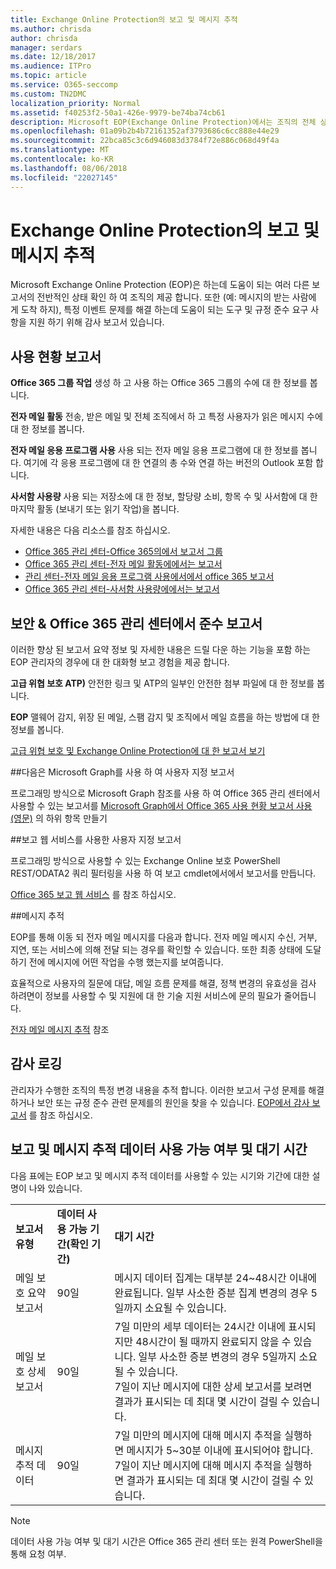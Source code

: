 ```yaml
---
title: Exchange Online Protection의 보고 및 메시지 추적
ms.author: chrisda
author: chrisda
manager: serdars
ms.date: 12/18/2017
ms.audience: ITPro
ms.topic: article
ms.service: O365-seccomp
ms.custom: TN2DMC
localization_priority: Normal
ms.assetid: f40253f2-50a1-426e-9979-be74ba74cb61
description: Microsoft EOP(Exchange Online Protection)에서는 조직의 전체 상태를 확인할 수 있는 다양한 보고서를 제공합니다. 받는 사람에게 메시지가 도착하지 않는 등 특정 이벤트에 대한 문제를 해결할 수 있는 도구와 규정 준수 요구 사항을 지원하는 감사 보고서도 있습니다. 다음 표에서는 EOP 관리자가 사용할 수 있는 보고서 및 문제 해결 도구를 설명합니다.
ms.openlocfilehash: 01a09b2b4b72161352af3793686c6cc888e44e29
ms.sourcegitcommit: 22bca85c3c6d946083d3784f72e886c068d49f4a
ms.translationtype: MT
ms.contentlocale: ko-KR
ms.lasthandoff: 08/06/2018
ms.locfileid: "22027145"
---
```

# <a name="reporting-and-message-trace-in-exchange-online-protection"></a>Exchange Online Protection의 보고 및 메시지 추적

Microsoft Exchange Online Protection (EOP)은 하는데 도움이 되는 여러 다른 보고서의 전반적인 상태 확인 하 여 조직의 제공 합니다. 또한 (예: 메시지의 받는 사람에 게 도착 하지), 특정 이벤트 문제를 해결 하는데 도움이 되는 도구 및 규정 준수 요구 사항을 지원 하기 위해 감사 보고서 있습니다. 

## <a name="usage-reports"></a>사용 현황 보고서

**Office 365 그룹 작업** 생성 하 고 사용 하는 Office 365 그룹의 수에 대 한 정보를 봅니다.  

**전자 메일 활동** 전송, 받은 메일 및 전체 조직에서 하 고 특정 사용자가 읽은 메시지 수에 대 한 정보를 봅니다.  

**전자 메일 응용 프로그램 사용** 사용 되는 전자 메일 응용 프로그램에 대 한 정보를 봅니다. 여기에 각 응용 프로그램에 대 한 연결의 총 수와 연결 하는 버전의 Outlook 포함 합니다.  

**사서함 사용량** 사용 되는 저장소에 대 한 정보, 할당량 소비, 항목 수 및 사서함에 대 한 마지막 활동 (보내기 또는 읽기 작업)을 봅니다.

자세한 내용은 다음 리소스를 참조 하십시오.

- [Office 365 관리 센터-Office 365의에서 보고서 그룹](https://go.microsoft.com/fwlink/p/?linkid=861610) 
- [Office 365 관리 센터-전자 메일 활동에에서는 보고서](https://go.microsoft.com/fwlink/p/?linkid=859706) 
- [관리 센터-전자 메일 응용 프로그램 사용에서에서 office 365 보고서](https://go.microsoft.com/fwlink/p/?linkid=859707)
- [Office 365 관리 센터-사서함 사용량에에서는 보고서](https://go.microsoft.com/fwlink/p/?linkid=859708)

## <a name="security-amp-compliance-reports-in-the-office-365-admin-center"></a>보안 &amp; Office 365 관리 센터에서 준수 보고서

이러한 향상 된 보고서 요약 정보 및 자세한 내용은 드릴 다운 하는 기능을 포함 하는 EOP 관리자의 경우에 대 한 대화형 보고 경험을 제공 합니다.  

**고급 위협 보호 ATP)** 안전한 링크 및 ATP의 일부인 안전한 첨부 파일에 대 한 정보를 봅니다.  

**EOP** 맬웨어 감지, 위장 된 메일, 스팸 감지 및 조직에서 메일 흐름을 하는 방법에 대 한 정보를 봅니다.  

[고급 위협 보호 및 Exchange Online Protection에 대 한 보고서 보기](https://go.microsoft.com/fwlink/p/?linkid=852409) 

##<a name="custom-reports-using-microsoft-graph"></a>다음은 Microsoft Graph를 사용 하 여 사용자 지정 보고서

프로그래밍 방식으로 Microsoft Graph 참조를 사용 하 여 Office 365 관리 센터에서 사용할 수 있는 보고서를 [Microsoft Graph에서 Office 365 사용 현황 보고서 사용 (영문)](https://go.microsoft.com/fwlink/p/?linkid=865135) 의 하위 항목 만들기 

##<a name="custom-reports-using-reporting-web-services"></a>보고 웹 서비스를 사용한 사용자 지정 보고서

프로그래밍 방식으로 사용할 수 있는 Exchange Online 보호 PowerShell REST/ODATA2 쿼리 필터링을 사용 하 여 보고 cmdlet에서에서 보고서를 만듭니다.

[Office 365 보고 웹 서비스](https://go.microsoft.com/fwlink/p/?LinkId=279926) 를 참조 하십시오. 

##<a name="message-trace"></a>메시지 추적

EOP를 통해 이동 되 전자 메일 메시지를 다음과 합니다. 전자 메일 메시지 수신, 거부, 지연, 또는 서비스에 의해 전달 되는 경우를 확인할 수 있습니다. 또한 최종 상태에 도달 하기 전에 메시지에 어떤 작업을 수행 했는지를 보여줍니다.  

효율적으로 사용자의 질문에 대답, 메일 흐름 문제를 해결, 정책 변경의 유효성을 검사 하려면이 정보를 사용할 수 및 지원에 대 한 기술 지원 서비스에 문의 필요가 줄어듭니다.  

[전자 메일 메시지 추적](http://technet.microsoft.com/library/0c83cde6-5b09-4106-8587-c200cdc59094.aspx) 참조 

## <a name="audit-logging"></a>감사 로깅

관리자가 수행한 조직의 특정 변경 내용을 추적 합니다. 이러한 보고서 구성 문제를 해결 하거나 보안 또는 규정 준수 관련 문제를의 원인을 찾을 수 있습니다.  [EOP에서 감사 보고서](auditing-reports-in-eop.md) 를 참조 하십시오. 


## <a name="reporting-and-message-trace-data-availability-and-latency"></a>보고 및 메시지 추적 데이터 사용 가능 여부 및 대기 시간

다음 표에는 EOP 보고 및 메시지 추적 데이터를 사용할 수 있는 시기와 기간에 대한 설명이 나와 있습니다.
  
||||
|:-----|:-----|:-----|
|**보고서 유형** <br/> |**데이터 사용 가능 기간(확인 기간)** <br/> |**대기 시간** <br/> |
|메일 보호 요약 보고서  <br/> |90일  <br/> |메시지 데이터 집계는 대부분 24~48시간 이내에 완료됩니다. 일부 사소한 증분 집계 변경의 경우 5일까지 소요될 수 있습니다.  <br/> |
|메일 보호 상세 보고서  <br/> |90일  <br/> |7일 미만의 세부 데이터는 24시간 이내에 표시되지만 48시간이 될 때까지 완료되지 않을 수 있습니다. 일부 사소한 증분 변경의 경우 5일까지 소요될 수 있습니다.  <br/> 7일이 지난 메시지에 대한 상세 보고서를 보려면 결과가 표시되는 데 최대 몇 시간이 걸릴 수 있습니다.  <br/> |
|메시지 추적 데이터  <br/> |90일  <br/> |7일 미만의 메시지에 대해 메시지 추적을 실행하면 메시지가 5~30분 이내에 표시되어야 합니다.  <br/> 7일이 지난 메시지에 대해 메시지 추적을 실행하면 결과가 표시되는 데 최대 몇 시간이 걸릴 수 있습니다.  <br/> |
   
> [!NOTE]
> 데이터 사용 가능 여부 및 대기 시간은 Office 365 관리 센터 또는 원격 PowerShell을 통해 요청 여부. 
  

